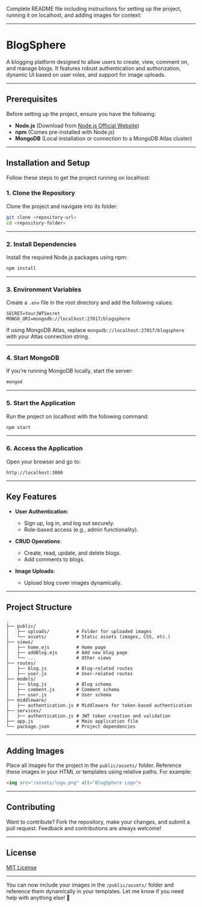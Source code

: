 Complete README file including instructions for setting up the project, running it on localhost, and adding images for context:

---

# BlogSphere

A blogging platform designed to allow users to create, view, comment on, and manage blogs. It features robust authentication and authorization, dynamic UI based on user roles, and support for image uploads.

---

## Prerequisites

Before setting up the project, ensure you have the following:
- **Node.js** (Download from [Node.js Official Website](https://nodejs.org/))
- **npm** (Comes pre-installed with Node.js)
- **MongoDB** (Local installation or connection to a MongoDB Atlas cluster)

---

## Installation and Setup

Follow these steps to get the project running on localhost:

### 1. **Clone the Repository**
Clone the project and navigate into its folder:
```bash
git clone <repository-url>
cd <repository-folder>
```

---

### 2. **Install Dependencies**
Install the required Node.js packages using npm:
```bash
npm install
```

---

### 3. **Environment Variables**
Create a `.env` file in the root directory and add the following values:

```env
SECRET=YourJWTSecret
MONGO_URI=mongodb://localhost:27017/blogsphere
```

If using MongoDB Atlas, replace `mongodb://localhost:27017/blogsphere` with your Atlas connection string.

---

### 4. **Start MongoDB**
If you’re running MongoDB locally, start the server:
```bash
mongod
```

---

### 5. **Start the Application**
Run the project on localhost with the following command:
```bash
npm start
```

---

### 6. **Access the Application**
Open your browser and go to:
```
http://localhost:3000
```

---

## Key Features

- **User Authentication**:
  - Sign up, log in, and log out securely.
  - Role-based access (e.g., admin functionality).

- **CRUD Operations**:
  - Create, read, update, and delete blogs.
  - Add comments to blogs.

- **Image Uploads**:
  - Upload blog cover images dynamically.

---

## Project Structure

```plaintext
.
├── public/
│   ├── uploads/          # Folder for uploaded images
│   └── assets/           # Static assets (images, CSS, etc.)
├── views/
│   ├── home.ejs          # Home page
│   ├── addBlog.ejs       # Add new blog page
│   └── ...               # Other views
├── routes/
│   ├── blog.js           # Blog-related routes
│   ├── user.js           # User-related routes
├── models/
│   ├── blog.js           # Blog schema
│   ├── comment.js        # Comment schema
│   ├── user.js           # User schema
├── middleware/
│   ├── authentication.js # Middleware for token-based authentication
├── services/
│   ├── authentication.js # JWT token creation and validation
├── app.js                # Main application file
└── package.json          # Project dependencies
```

---

## Adding Images

Place all images for the project in the `public/assets/` folder. Reference these images in your HTML or templates using relative paths. For example:

```html
<img src="/assets/logo.png" alt="BlogSphere Logo">
```

---

## Contributing

Want to contribute? Fork the repository, make your changes, and submit a pull request. Feedback and contributions are always welcome!

---

## License

[MIT License](LICENSE)

---

You can now include your images in the `/public/assets/` folder and reference them dynamically in your templates. Let me know if you need help with anything else! 🚀
